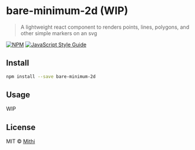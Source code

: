 # bare-minimum-2d (WIP)

> A lightweight react component to renders points, lines, polygons, and other simple markers on an svg

[![NPM](https://img.shields.io/npm/v/bare-minimum-2d.svg)](https://www.npmjs.com/package/bare-minimum-2d) [![JavaScript Style Guide](https://img.shields.io/badge/code_style-standard-brightgreen.svg)](https://standardjs.com)

## Install

```bash
npm install --save bare-minimum-2d
```

## Usage
WIP

## License

MIT © [Mithi](https://github.com/mithi)
